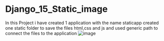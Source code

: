 # Django_15_Static_image

In this Project i have created 1 application with the name staticapp 
created one static folder to save the files html,css and js 
and used generic path to connect the files to the application
![image](https://github.com/Rakesh953/Django_15_Static_image/assets/114344426/5560cd56-4a8d-4761-820d-dfecc1494755)
